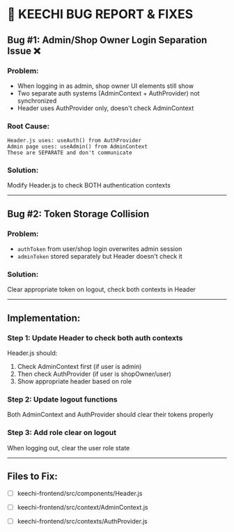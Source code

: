 # 🐛 KEECHI BUG REPORT & FIXES

## Bug #1: Admin/Shop Owner Login Separation Issue ❌

### Problem:
- When logging in as admin, shop owner UI elements still show
- Two separate auth systems (AdminContext + AuthProvider) not synchronized
- Header uses AuthProvider only, doesn't check AdminContext

### Root Cause:
```
Header.js uses: useAuth() from AuthProvider
Admin page uses: useAdmin() from AdminContext
These are SEPARATE and don't communicate
```

### Solution:
Modify Header.js to check BOTH authentication contexts

---

## Bug #2: Token Storage Collision

### Problem:
- `authToken` from user/shop login overwrites admin session
- `adminToken` stored separately but Header doesn't check it

### Solution:
Clear appropriate token on logout, check both contexts in Header

---

## Implementation:

### Step 1: Update Header to check both auth contexts

Header.js should:
1. Check AdminContext first (if user is admin)
2. Then check AuthProvider (if user is shopOwner/user)
3. Show appropriate header based on role

### Step 2: Update logout functions

Both AdminContext and AuthProvider should clear their tokens properly

### Step 3: Add role clear on logout

When logging out, clear the user role state

---

## Files to Fix:
- [ ] keechi-frontend/src/components/Header.js
- [ ] keechi-frontend/src/context/AdminContext.js
- [ ] keechi-frontend/src/contexts/AuthProvider.js

